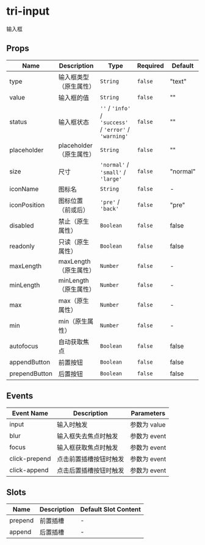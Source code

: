 # tri-input

输入框

## Props

<!-- @vuese:tri-input:props:start -->
|Name|Description|Type|Required|Default|
|---|---|---|---|---|
|type|输入框类型（原生属性）|`String`|`false`|"text"|
|value|输入框的值|`String`|`false`|""|
|status|输入框状态|`''` / `'info'` / `'success'` / `'error'` / `'warning'`|`false`|""|
|placeholder|placeholder（原生属性）|`String`|`false`|""|
|size|尺寸|`'normal'` / `'small'` / `'large'`|`false`|"normal"|
|iconName|图标名|`String`|`false`|-|
|iconPosition|图标位置（前或后）|`'pre'` / `'back'`|`false`|"pre"|
|disabled|禁止（原生属性）|`Boolean`|`false`|false|
|readonly|只读（原生属性）|`Boolean`|`false`|false|
|maxLength|maxLength（原生属性）|`Number`|`false`|-|
|minLength|minLength（原生属性）|`Number`|`false`|-|
|max|max（原生属性）|`Number`|`false`|-|
|min|min（原生属性）|`Number`|`false`|-|
|autofocus|自动获取焦点|`Boolean`|`false`|false|
|appendButton|前置按钮|`Boolean`|`false`|false|
|prependButton|后置按钮|`Boolean`|`false`|false|

<!-- @vuese:tri-input:props:end -->


## Events

<!-- @vuese:tri-input:events:start -->
|Event Name|Description|Parameters|
|---|---|---|
|input|输入时触发|参数为 value|
|blur|输入框失去焦点时触发|参数为 event|
|focus|输入框获取焦点时触发|参数为 event|
|click-prepend|点击前置插槽按钮时触发|参数为 event|
|click-append|点击后置插槽按钮时触发|参数为 event|

<!-- @vuese:tri-input:events:end -->


## Slots

<!-- @vuese:tri-input:slots:start -->
|Name|Description|Default Slot Content|
|---|---|---|
|prepend|前置插槽|-|
|append|后置插槽|-|

<!-- @vuese:tri-input:slots:end -->



